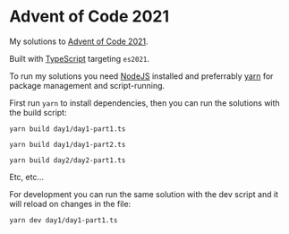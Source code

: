 # Advent of Code 2021

My solutions to [Advent of Code 2021](https://adventofcode.com/2021/).

Built with [TypeScript](https://www.typescriptlang.org/) targeting `es2021`.

To run my solutions you need [NodeJS](https://nodejs.org/en/) installed and preferrably [yarn](https://yarnpkg.com/) for package management and script-running.

First run `yarn` to install dependencies, then you can run the solutions with the build script:

`yarn build day1/day1-part1.ts`

`yarn build day1/day1-part2.ts`

`yarn build day2/day2-part1.ts`

Etc, etc...

For development you can run the same solution with the dev script and it will reload on changes in the file:

`yarn dev day1/day1-part1.ts`
